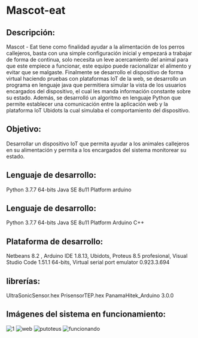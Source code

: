 # Mascot-eat
## Descripción:
Mascot - Eat tiene como finalidad ayudar a la alimentación de los perros callejeros, basta con una simple configuración inicial y empezará a trabajar de forma de continua, solo necesita un leve acercamiento del animal para que este empiece a funcionar, este equipo puede racionalizar el alimento y evitar que se malgaste. Finalmente se desarrollo el dispositivo de forma virtual haciendo pruebas con plataformas IoT de la web, se desarrollo un programa en lenguaje java que permitiera simular la vista de los usuarios encargados del dispositivo, el cual les manda información constante sobre su estado. Además, se desarrolló un algoritmo en lenguaje Python que permite establecer una comunicación entre la aplicación web y la plataforma IoT Ubidots la cual simulaba el comportamiento del dispositivo. 
## Objetivo:
Desarrollar un dispositivo IoT que permita ayudar a los animales callejeros en su alimentación y permita a los encargados del sistema monitorear su estado.
## Lenguaje de desarrollo:
Python 3.7.7 64-bits
Java SE 8u11 Platform
arduino
## Lenguaje de desarrollo:
Python 3.7.7 64-bits
Java SE 8u11 Platform
Arduino C++
## Plataforma de desarrollo: 
Netbeans 8.2 , Arduino IDE 1.8.13, Ubidots, Proteus 8.5 profesional, Visual Studio Code 1.51.1 64-bits, Virtual serial port emulator 0.923.3.694
## librerías:
UltraSonicSensor.hex
PrisensorTEP.hex
PanamaHitek_Arduino 3.0.0
## Imágenes del sistema en funcionamiento: 

![1](https://user-images.githubusercontent.com/48070038/111035696-8b24de80-83e9-11eb-85f6-c7ad50fc0dfb.png)
![web](https://user-images.githubusercontent.com/48070038/111037458-0ab6ab80-83f2-11eb-98fc-2654ec5c79d3.JPG)
![putoteus](https://user-images.githubusercontent.com/48070038/111037454-04c0ca80-83f2-11eb-8730-e3f370a2558c.JPG)
![funcionando](https://user-images.githubusercontent.com/48070038/111037456-07bbbb00-83f2-11eb-8634-2a821206c573.JPG)
